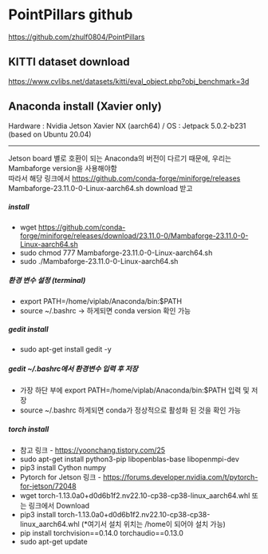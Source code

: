 PointPillars github
=============
https://github.com/zhulf0804/PointPillars

KITTI dataset download
-------------
https://www.cvlibs.net/datasets/kitti/eval_object.php?obj_benchmark=3d

Anaconda install (Xavier only)
-------------
Hardware : Nvidia Jetson Xavier NX (aarch64) / OS : Jetpack 5.0.2-b231 (based on Ubuntu 20.04)
* * *
Jetson board 별로 호환이 되는 Anaconda의 버전이 다르기 때문에, 우리는 Mambaforge version을 사용해야함   
따라서 해당 링크에서 https://github.com/conda-forge/miniforge/releases   
Mambaforge-23.11.0-0-Linux-aarch64.sh download 받고   
##### install
- wget https://github.com/conda-forge/miniforge/releases/download/23.11.0-0/Mambaforge-23.11.0-0-Linux-aarch64.sh   
- sudo chmod 777 Mambaforge-23.11.0-0-Linux-aarch64.sh   
- sudo ./Mambaforge-23.11.0-0-Linux-aarch64.sh
##### 환경 변수 설정 (terminal)   
- export PATH=/home/viplab/Anaconda/bin:$PATH
- source ~/.bashrc -> 하게되면 conda version 확인 가능
##### gedit install
- sudo apt-get install gedit -y
##### gedit ~/.bashrc에서 환경변수 입력 후 저장   
- 가장 하단 부에 export PATH=/home/viplab/Anaconda/bin:$PATH 입력 및 저장
- source ~/.bashrc 하게되면 conda가 정상적으로 활성화 된 것을 확인 가능
##### torch install   
-  참고 링크 - https://yoonchang.tistory.com/25
-  sudo apt-get install python3-pip libopenblas-base libopenmpi-dev
-  pip3 install Cython numpy
-  Pytorch for Jetson 링크 - https://forums.developer.nvidia.com/t/pytorch-for-jetson/72048
-  wget torch-1.13.0a0+d0d6b1f2.nv22.10-cp38-cp38-linux_aarch64.whl 또는 링크에서 Download
-  pip3 install torch-1.13.0a0+d0d6b1f2.nv22.10-cp38-cp38-linux_aarch64.whl (*여기서 설치 위치는 /home이 되어야 설치 가능)   
-  pip install torchvision==0.14.0 torchaudio==0.13.0
-  sudo apt-get update   
